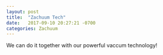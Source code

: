 ```yaml
---
layout: post
title:  "Zachuum Tech"
date:   2017-09-10 20:27:21 -0700
categories: Zachuum	
---
```


We can do it together with our powerful vaccum technology!
